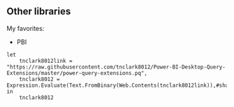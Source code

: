 ## Other libraries

My favorites:
- PBI

```
let
    tnclark8012link = "https://raw.githubusercontent.com/tnclark8012/Power-BI-Desktop-Query-Extensions/master/power-query-extensions.pq",
    tnclark8012 = Expression.Evaluate(Text.FromBinary(Web.Contents(tnclark8012link)),#shared)
in
    tnclark8012
```